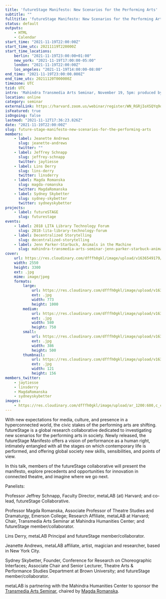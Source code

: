 ```yaml
---
title: 'futureStage Manifesto: New Scenarios for the Performing Arts'
subtitle: ""
fulltitle: 'futureStage Manifesto: New Scenarios for the Performing Arts'
status: default
outputs:
    - HTML
    - Calendar
start_time: "2021-11-19T22:00:00Z"
start_time_utc: 20211119T220000Z
start_time_locations:
    berlin: "2021-11-19T23:00:00+01:00"
    new_york: "2021-11-19T17:00:00-05:00"
    london: "2021-11-19T22:00:00Z"
    los_angeles: "2021-11-19T14:00:00-08:00"
end_time: "2021-11-19T23:00:00.000Z"
end_time_utc: 20211120T000000Z
timezone: UTC
tzid: UTC
intro: 'Mahindra Transmedia Arts Seminar, November 19, 5pm: produced by an international collaborative of leaders in transmedia theatre, the futureStage Manifesto offers a vision of performance as a human right.'
location: online
category: seminar
externalLink: https://harvard.zoom.us/webinar/register/WN_RGRjIoXSQYq9qXMcsp4AXQ
isFeatured: true
isOngoing: false
lastmod: "2021-11-12T17:36:23.826Z"
date: "2021-11-19T22:00:00Z"
slug: future-stage-manifesto-new-scenarios-for-the-performing-arts
members:
    - label: Jeanette Andrews
      slug: jeanette-andrews
      twitter: ""
    - label: Jeffrey Schnapp
      slug: jeffrey-schnapp
      twitter: jaytiesse
    - label: Lins Derry
      slug: lins-derry
      twitter: linsderry
    - label: Magda Romanska
      slug: magda-romanska
      twitter: MagdaRomanska
    - label: Sydney Skybetter
      slug: sydney-skybetter
      twitter: sydneyskybetter
projects:
    - label: futureSTAGE
      slug: futurestage
events:
    - label: 2018 LITA Library Technology Forum
      slug: 2018-lita-library-technology-forum
    - label: Decentralized Storytelling
      slug: decentralized-storytelling
    - label: Jenn Parker-Starbuck, Animals in the Machine
      slug: mahindra-transmedia-arts-seminar-jenn-parker-starbuck-animals-in-the-machine-robotic-animal-agents
cover:
    url: https://res.cloudinary.com/dfffh0gkl/image/upload/v1636549179/futurestage_transmedia_2ff37ab17f.jpg
    width: 2550
    height: 3300
    ext: .jpg
    mime: image/jpeg
    formats:
        large:
            url: https://res.cloudinary.com/dfffh0gkl/image/upload/v1636549180/large_futurestage_transmedia_2ff37ab17f.jpg
            ext: .jpg
            width: 773
            height: 1000
        medium:
            url: https://res.cloudinary.com/dfffh0gkl/image/upload/v1636549181/medium_futurestage_transmedia_2ff37ab17f.jpg
            ext: .jpg
            width: 580
            height: 750
        small:
            url: https://res.cloudinary.com/dfffh0gkl/image/upload/v1636549181/small_futurestage_transmedia_2ff37ab17f.jpg
            ext: .jpg
            width: 386
            height: 500
        thumbnail:
            url: https://res.cloudinary.com/dfffh0gkl/image/upload/v1636549180/thumbnail_futurestage_transmedia_2ff37ab17f.jpg
            ext: .jpg
            width: 121
            height: 156
members_twitter:
    - jaytiesse
    - linsderry
    - MagdaRomanska
    - sydneyskybetter
images:
    - https://res.cloudinary.com/dfffh0gkl/image/upload/ar_1200:600,c_crop/c_limit,h_1200,w_600/v1636549179/futurestage_transmedia_2ff37ab17f.jpg
---
```

With new expectations for media, culture, and presence in a hyperconnected world, the civic stakes of the performing arts are shifting. futureStage is a global research collaborative dedicated to investigating new scenarios for the performing arts in society. Newly released, the futureStage Manifesto offers a vision of performance as a human right, intimately entangled with all the stages on which contemporary life is performed, and offering global society new skills, sensibilities, and points of view.

In this talk, members of the futureStage collaborative will present the manifesto, explore precedents and opportunities for innovation in connected theatre, and imagine where we go next.

Panelists:

Professor Jeffrey Schnapp, Faculty Director, metaLAB (at) Harvard; and co-lead, futureStage Collaborative.

Professor Magda Romanska, Associate Professor of Theatre Studies and Dramaturgy, Emerson College; Research Affiliate, metaLAB at Harvard; Chair, Transmedia Arts Seminar at Mahindra Humanities Center; and futureStage member/collaborator.

Lins Derry, metaLAB Principal and futureStage member/collaborator.

Jeanette Andrews, metaLAB affiliate, artist, magician and researcher, based in New York City.

Sydney Skybetter, Founder, Conference for Research on Choreographic Interfaces; Associate Chair and Senior Lecturer, Theatre Arts & Performance Studies Department at Brown University; and futureStage member/collaborator.

metaLAB is partnering with the Mahindra Humanities Center to sponsor the [Transmedia Arts Seminar](https://mahindrahumanities.fas.harvard.edu/transmedia-arts), chaired by [Magda Romanska](https://mahindrahumanities.fas.harvard.edu/people/magda-romanska).